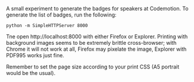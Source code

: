 A small experiment to generate the badges for speakers at Codemotion. To generate the list of badges, run the following:

```
python -m SimpleHTTPServer 8000
```

Tne open http://localhost:8000 with either Firefox or Explorer. Printing with background images seems to be extremely brittle cross-browser; with Chrome it will not work at all, Firefox may pixelate the image, Explorer with PDF995 works just fine.

Remember to set the page size according to your print CSS (A5 portrait would be the usual). 